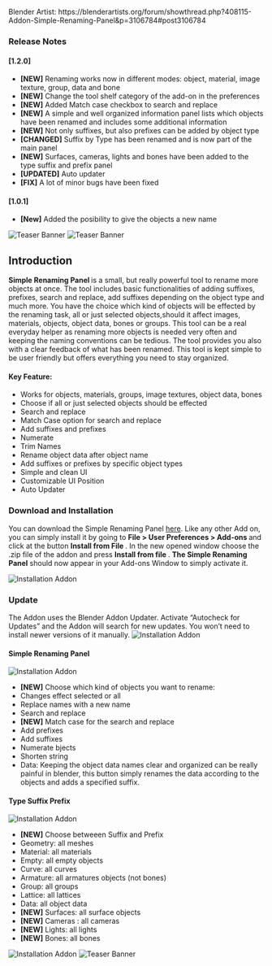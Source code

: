 <p>Blender Artist: https://blenderartists.org/forum/showthread.php?408115-Addon-Simple-Renaming-Panel&p=3106784#post3106784 <p>

<h3>Release Notes</h3>
<h4>[1.2.0]</h4>
<ul>
	<li><b>[NEW]</b> Renaming works now in different modes: object, material, image texture, group, data and bone </li>
	<li><b>[NEW]</b> Change the tool shelf category of the add-on in the preferences </li>
	<li><b>[NEW]</b> Added Match case checkbox to search and replace</li>
	<li><b>[NEW]</b> A simple and well organized information panel lists which objects have been renamed and includes some additional information </li>
	<li><b>[NEW]</b> Not only suffixes, but also prefixes can be added by object type</li>
	<li><b>[CHANGED]</b> Suffix by Type has been renamed and is now part of the main panel</li>
	<li><b>[NEW]</b> Surfaces, cameras, lights and bones have been added to the type suffix and prefix panel</li>
	<li><b>[UPDATED]</b> Auto updater </li>
	<li><b>[FIX]</b> A lot of minor bugs have been fixed</li>

</ul>
<h4>[1.0.1]</h4>

<ul>
	<li><b>[New]</b> Added the posibility to give the objects a new name</li>
</ul>

<img src="http://matthias-patscheider.eu/wp-content/uploads/2017/09/simplePanel_title_01_1.jpg" alt="Teaser Banner " />
<img src="http://matthias-patscheider.eu/wp-content/uploads/2017/09/simplePanel_title_02.jpg" alt="Teaser Banner " />

<h2>Introduction</h2>

<p><b> Simple Renaming Panel </b> is a small, but really powerful tool to rename more objects at once. The tool includes basic functionalities of adding suffixes, prefixes, search and replace, add suffixes depending on the object type and much more. You have the choice which kind of objects will be effected by the renaming task, all or just selected objects,should it affect images, materials, objects, object data, bones or groups. This tool can be a real everyday helper as renaming more objects is needed very often and keeping the naming conventions can be tedious. The tool provides you also with a clear feedback of what has been renamed. This tool is kept simple to be user friendly but offers everything you need to stay organized. </p>

<h4>Key Feature:</h4>

<ul>
	<li>Works for objects, materials, groups, image textures, object data, bones</li>
	<li>Choose if all or just selected objects should be effected </li>
	<li>Search and replace </li>
	<li>Match Case option for search and replace</li>
	<li>Add suffixes and prefixes</li>
	<li>Numerate </li>
	<li>Trim Names</li>
	<li>Rename object data after object name</li>
	<li>Add suffixes  or prefixes by specific object types </li>
	<li>Simple and clean UI</li>
	<li>Customizable UI Position</li>
	<li>Auto Updater</li>
</ul>


<h3>Download and Installation</h3>

You can download the Simple Renaming Panel <a href="https://github.com/Weisl/simple_renaming_panel" target="_blank">here</a>.
Like any other Add on, you can simply install it by going to <b> File &gt; User Preferences &gt; Add-ons </b> and click at the button <b>Install from File </b>. In the new opened window choose the .zip file of the addon and press <b>Install from file </b>.
<b>The Simple Renaming Panel</b> should now appear in your Add-ons Window to simply activate it.

<img src="http://matthias-patscheider.eu/wp-content/uploads/2017/03/simplePanel_v01.png" alt="Installation Addon " />

<h3>Update</h3>
The Addon uses the Blender Addon Updater. Activate “Autocheck for Updates” and the Addon will search for new updates. You won’t need to install newer versions of it manually.

<img src="http://matthias-patscheider.eu/wp-content/uploads/2017/03/simplePanel_v02.png" alt="Installation Addon " />

<h4>Simple Renaming Panel</h4>

<img src="http://matthias-patscheider.eu/wp-content/uploads/2017/09/simplePanel_title_04.jpg" alt="Installation Addon " />
<ul>
	<li><b>[NEW]</b> Choose which kind of objects you want to rename:</li>
	<li> Changes effect selected or all</li>
	<li> Replace names with a new name</li>
	<li> Search and replace </li>
	<li><b>[NEW]</b> Match case for the search and replace</li>
	<li>Add prefixes </li>
	<li>Add suffixes </li>
	<li>Numerate bjects</li>
	<li>Shorten string </li>
	<li>Data: Keeping the object data names clear and organized can be really painful in blender, this button simply renames the data according to the objects and adds a specified suffix.</li>
</ul>

<h4>Type Suffix Prefix</h4>

<img src="http://matthias-patscheider.eu/wp-content/uploads/2017/09/simplePanel_title_05.jpg" alt="Installation Addon " />
<ul>
	<li><b>[NEW]</b> Choose betweeen Suffix and Prefix</li>
	<li>Geometry: all meshes</li>
	<li>Material: all materials</li>
	<li>Empty:  all empty objects </li>
	<li>Curve: all curves</li>
	<li>Armature: all armatures objects (not bones)</li>
	<li>Group: all groups</li>
	<li>Lattice: all lattices</li>
	<li>Data: all object data</li>
	<li><b>[NEW]</b> Surfaces: all surface objects</li> 
	<li><b>[NEW]</b> Cameras : all cameras </li>
	<li><b>[NEW]</b> Lights: all lights </li>
	<li><b>[NEW]</b> Bones: all bones </li>
</ul>

<img src="http://matthias-patscheider.eu/wp-content/uploads/2017/09/simplePanel_title_07-1.jpg" alt="Installation Addon " />
<img src="http://matthias-patscheider.eu/wp-content/uploads/2017/09/simplePanel_title_06.jpg" alt="Teaser Banner " />
